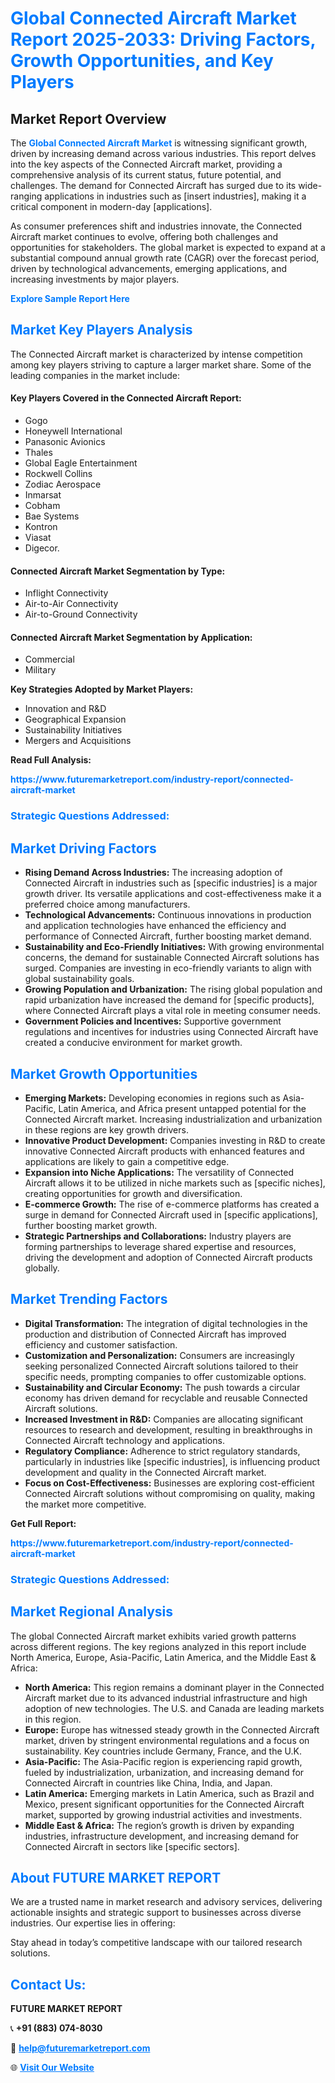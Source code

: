 <h1 style="color: #007BFF;">Global Connected Aircraft Market Report 2025-2033: Driving Factors, Growth Opportunities, and Key Players</h1>

<section id="overview">
<h2>Market Report Overview</h2>
<p>The <a href="https://www.futuremarketreport.com/industry-report/connected-aircraft-market" style="color: #007BFF; text-decoration: none;"><strong>Global Connected Aircraft Market</strong></a> is witnessing significant growth, driven by increasing demand across various industries. This report delves into the key aspects of the Connected Aircraft market, providing a comprehensive analysis of its current status, future potential, and challenges. The demand for Connected Aircraft has surged due to its wide-ranging applications in industries such as [insert industries], making it a critical component in modern-day [applications].</p>
<p>As consumer preferences shift and industries innovate, the Connected Aircraft market continues to evolve, offering both challenges and opportunities for stakeholders. The global market is expected to expand at a substantial compound annual growth rate (CAGR) over the forecast period, driven by technological advancements, emerging applications, and increasing investments by major players.</p>
</section>

<section id="overview">
<p><a href="https://www.futuremarketreport.com/request-sample/reportId=97531" style="color: #007BFF; text-decoration: none;"><strong>Explore Sample Report Here</strong></a></p>
</section>

<section id="key-players">
<h2 style="color: #007BFF;">Market Key Players Analysis</h2>
<p>The Connected Aircraft market is characterized by intense competition among key players striving to capture a larger market share. Some of the leading companies in the market include:</p>
<h4>Key Players Covered in the Connected Aircraft Report:</h4>
<ul><li>Gogo</li><li>Honeywell International</li><li>Panasonic Avionics</li><li>Thales</li><li>Global Eagle Entertainment</li><li>Rockwell Collins</li><li>Zodiac Aerospace</li><li>Inmarsat</li><li>Cobham</li><li>Bae Systems</li><li>Kontron</li><li>Viasat</li><li>Digecor.</li></ul>
<h4>Connected Aircraft Market Segmentation by Type:</h4>
<ul><li>Inflight Connectivity</li><li>Air-to-Air Connectivity</li><li>Air-to-Ground Connectivity</li></ul>

<h4>Connected Aircraft Market Segmentation by Application:</h4>
<ul><li>Commercial</li><li>Military</li></ul>
<p><strong>Key Strategies Adopted by Market Players:</strong></p>
<ul>
<li>Innovation and R&D</li>
<li>Geographical Expansion</li>
<li>Sustainability Initiatives</li>
<li>Mergers and Acquisitions</li>
</ul>
</section>

<section>
<p><strong>Read Full Analysis: </strong></p><a href="https://www.futuremarketreport.com/industry-report/connected-aircraft-market" style="color: #007BFF; text-decoration: none;"><strong>https://www.futuremarketreport.com/industry-report/connected-aircraft-market</strong></a>
<h3 style="color: #007BFF;">Strategic Questions Addressed:</h3>
</section>

<section id="driving-factors">
<h2 style="color: #007BFF;">Market Driving Factors</h2>
<ul>
<li><strong>Rising Demand Across Industries:</strong> The increasing adoption of Connected Aircraft in industries such as [specific industries] is a major growth driver. Its versatile applications and cost-effectiveness make it a preferred choice among manufacturers.</li>
<li><strong>Technological Advancements:</strong> Continuous innovations in production and application technologies have enhanced the efficiency and performance of Connected Aircraft, further boosting market demand.</li>
<li><strong>Sustainability and Eco-Friendly Initiatives:</strong> With growing environmental concerns, the demand for sustainable Connected Aircraft solutions has surged. Companies are investing in eco-friendly variants to align with global sustainability goals.</li>
<li><strong>Growing Population and Urbanization:</strong> The rising global population and rapid urbanization have increased the demand for [specific products], where Connected Aircraft plays a vital role in meeting consumer needs.</li>
<li><strong>Government Policies and Incentives:</strong> Supportive government regulations and incentives for industries using Connected Aircraft have created a conducive environment for market growth.</li>
</ul>
</section>

<section id="growth-opportunities">
<h2 style="color: #007BFF;">Market Growth Opportunities</h2>
<ul>
<li><strong>Emerging Markets:</strong> Developing economies in regions such as Asia-Pacific, Latin America, and Africa present untapped potential for the Connected Aircraft market. Increasing industrialization and urbanization in these regions are key growth drivers.</li>
<li><strong>Innovative Product Development:</strong> Companies investing in R&D to create innovative Connected Aircraft products with enhanced features and applications are likely to gain a competitive edge.</li>
<li><strong>Expansion into Niche Applications:</strong> The versatility of Connected Aircraft allows it to be utilized in niche markets such as [specific niches], creating opportunities for growth and diversification.</li>
<li><strong>E-commerce Growth:</strong> The rise of e-commerce platforms has created a surge in demand for Connected Aircraft used in [specific applications], further boosting market growth.</li>
<li><strong>Strategic Partnerships and Collaborations:</strong> Industry players are forming partnerships to leverage shared expertise and resources, driving the development and adoption of Connected Aircraft products globally.</li>
</ul>
</section>

<section id="trending-factors">
<h2 style="color: #007BFF;">Market Trending Factors</h2>
<ul>
<li><strong>Digital Transformation:</strong> The integration of digital technologies in the production and distribution of Connected Aircraft has improved efficiency and customer satisfaction.</li>
<li><strong>Customization and Personalization:</strong> Consumers are increasingly seeking personalized Connected Aircraft solutions tailored to their specific needs, prompting companies to offer customizable options.</li>
<li><strong>Sustainability and Circular Economy:</strong> The push towards a circular economy has driven demand for recyclable and reusable Connected Aircraft solutions.</li>
<li><strong>Increased Investment in R&D:</strong> Companies are allocating significant resources to research and development, resulting in breakthroughs in Connected Aircraft technology and applications.</li>
<li><strong>Regulatory Compliance:</strong> Adherence to strict regulatory standards, particularly in industries like [specific industries], is influencing product development and quality in the Connected Aircraft market.</li>
<li><strong>Focus on Cost-Effectiveness:</strong> Businesses are exploring cost-efficient Connected Aircraft solutions without compromising on quality, making the market more competitive.</li>
</ul>
</section>

<section>
<p><strong>Get Full Report: </strong></p><a href="https://www.futuremarketreport.com/industry-report/connected-aircraft-market" style="color: #007BFF; text-decoration: none;"><strong>https://www.futuremarketreport.com/industry-report/connected-aircraft-market</strong></a>
<h3 style="color: #007BFF;">Strategic Questions Addressed:</h3>
</section>


<section id="regional-analysis">
<h2 style="color: #007BFF;">Market Regional Analysis</h2>
<p>The global Connected Aircraft market exhibits varied growth patterns across different regions. The key regions analyzed in this report include North America, Europe, Asia-Pacific, Latin America, and the Middle East & Africa:</p>
<ul>
<li><strong>North America:</strong> This region remains a dominant player in the Connected Aircraft market due to its advanced industrial infrastructure and high adoption of new technologies. The U.S. and Canada are leading markets in this region.</li>
<li><strong>Europe:</strong> Europe has witnessed steady growth in the Connected Aircraft market, driven by stringent environmental regulations and a focus on sustainability. Key countries include Germany, France, and the U.K.</li>
<li><strong>Asia-Pacific:</strong> The Asia-Pacific region is experiencing rapid growth, fueled by industrialization, urbanization, and increasing demand for Connected Aircraft in countries like China, India, and Japan.</li>
<li><strong>Latin America:</strong> Emerging markets in Latin America, such as Brazil and Mexico, present significant opportunities for the Connected Aircraft market, supported by growing industrial activities and investments.</li>
<li><strong>Middle East & Africa:</strong> The region’s growth is driven by expanding industries, infrastructure development, and increasing demand for Connected Aircraft in sectors like [specific sectors].</li>
</ul>
</section>

<footer>
<h2 style="color: #007BFF;">About FUTURE MARKET REPORT</h2>
<p>We are a trusted name in market research and advisory services, delivering actionable insights and strategic support to businesses across diverse industries. Our expertise lies in offering:</p>

<p>Stay ahead in today’s competitive landscape with our tailored research solutions.</p>

<h2 style="color: #007BFF;">Contact Us:</h2>
<p><strong>FUTURE MARKET REPORT</strong></p>
<p>📞 <strong>+91 (883) 074-8030</strong></p>
<p>📧 <strong><a href="mailto:help@futuremarketreport.com" style="color: #007BFF;">help@futuremarketreport.com</a></strong></p>
<p>🌐 <strong><a href="https://www.futuremarketreport.com/" style="color: #007BFF;">Visit Our Website</a></strong></p>
</footer>